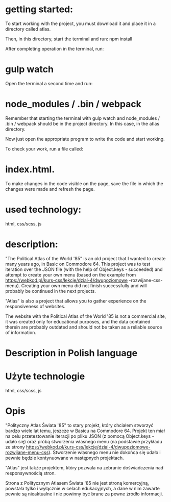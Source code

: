 # getting started:
To start working with the project, you must download it and place it in a directory called atlas.

Then, in this directory, start the terminal and run: npm install

After completing operation in the terminal, run: 
# gulp watch

Open the terminal a second time and run: 
# node_modules / .bin / webpack

Remember that starting the terminal with gulp watch and node_modules / .bin / webpack should be in the project directory. In this case, in the atlas directory.

Now just open the appropriate program to write the code and start working.

To check your work, run a file called:
# index.html.

To make changes in the code visible on the page, save the file in which the changes were made and refresh the page.


# used technology:
html, css/scss, js


# description:
"The Political Atlas of the World '85" is an old project that I wanted to create many years ago, in Basic on Commodore 64.
This project was to test iteration over the JSON file (with the help of Object.keys - succeeded) and attempt to create your own menu (based on the example from https://webkod.pl/kurs-css/lekcje/dzial-4/dwupoziomowe -rozwijane-css-menu). Creating your own menu did not finish successfully and will probably be continued in the next projects.

"Atlas" is also a project that allows you to gather experience on the responsiveness of websites.

The website with the Political Atlas of the World '85 is not a commercial site, it was created only for educational purposes, and the data contained therein are probably outdated and should not be taken as a reliable source of information.



# Description in Polish language

# Użyte technologie
html, css/scss, js

# Opis
"Polityczny Atlas Świata '85" to stary projekt, który chciałem stworzyć bardzo wiele lat temu, jeszcze w Basicu na Commodore 64.
Projekt ten miał na celu przetestowanie iteracji po pliku JSON (z pomocą Object.keys - udało się) oraz próbą stworzenia własnego menu (na podstawie przykładu ze strony https://webkod.pl/kurs-css/lekcje/dzial-4/dwupoziomowe-rozwijane-menu-css). Stworzenie własnego menu nie dokońca się udało i pewnie będzie kontynuowane w następnych projektach.

"Atlas" jest także projektem, który pozwala na zebranie doświadczenia nad responsywnością stron.

Strona z Politycznym Atlasem Świata '85 nie jest stroną komercyjną, powstała tylko i wyłącznie w celach edukacyjnych, a dane w nim zawarte pewnie są nieaktualne i nie powinny być brane za pewne źródło informacji.
